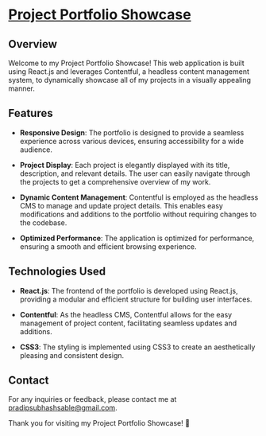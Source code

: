# [Project Portfolio Showcase](https://project-gallery-pss.netlify.app/)

## Overview

Welcome to my Project Portfolio Showcase! This web application is built using React.js and leverages Contentful, a headless content management system, to dynamically showcase all of my projects in a visually appealing manner.

## Features

- **Responsive Design**: The portfolio is designed to provide a seamless experience across various devices, ensuring accessibility for a wide audience.
  
- **Project Display**: Each project is elegantly displayed with its title, description, and relevant details. The user can easily navigate through the projects to get a comprehensive overview of my work.

- **Dynamic Content Management**: Contentful is employed as the headless CMS to manage and update project details. This enables easy modifications and additions to the portfolio without requiring changes to the codebase.

- **Optimized Performance**: The application is optimized for performance, ensuring a smooth and efficient browsing experience.

## Technologies Used

- **React.js**: The frontend of the portfolio is developed using React.js, providing a modular and efficient structure for building user interfaces.

- **Contentful**: As the headless CMS, Contentful allows for the easy management of project content, facilitating seamless updates and additions.

- **CSS3**: The styling is implemented using CSS3 to create an aesthetically pleasing and consistent design.

## Contact

For any inquiries or feedback, please contact me at pradipsubhashsable@gmail.com.

Thank you for visiting my Project Portfolio Showcase! 🚀
